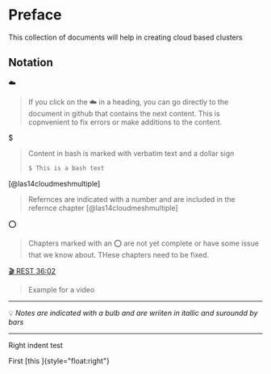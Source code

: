 # Preface

This collection of documents will help in creating cloud based clusters


## Notation

:cloud:

> If you click on the :cloud: in a heading, you can go directly to the document in github that contains the next content. This is copnvenient to fix errors or make additions to the content.

$

> Content in bash is marked with verbatim text and a dollar sign
>
>  ```bash
>  $ This is a bash text
>  ```

[@las14cloudmeshmultiple]

> Refernces are indicated with a number and are included in the
> refernce chapter [@las14cloudmeshmultiple]


:o:

> Chapters marked with an :o: are not yet complete or have some issue
> that we know about. THese chapters need to be fixed.


[:clapper: REST 36:02](https://youtu.be/xjFuA6q5N_U)

> Example for a video


---

:bulb: *Notes are indicated with a bulb and are wriiten in itallic and suroundd by bars* 

---

Right indent test

First [this ]{style="float:right"}

